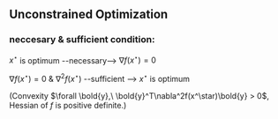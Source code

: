 ## Unconstrained Optimization

### neccesary & sufficient condition:

$x^\star$ is optimum --necessary--> $\nabla f(x^\star) = 0$

$\nabla f(x^\star)=0$ & $\nabla^2f(x^\star)$ --sufficient --> $x^\star$ is optimum 

(Convexity $\forall \bold{y},\ \bold{y}^T\nabla^2f(x^\star)\bold{y} > 0$, Hessian of $f$ is positive definite.)
